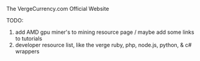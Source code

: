 The VergeCurrency.com Official Website


TODO:
 
1. add AMD gpu miner's to mining resource page / maybe add some links to tutorials
2. developer resource list, like the verge ruby, php, node.js, python, & c# wrappers

